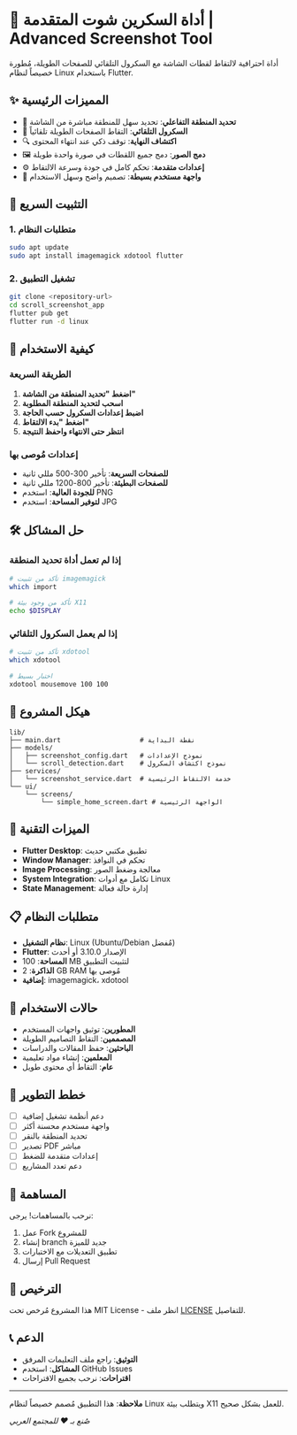 # 📱 أداة السكرين شوت المتقدمة | Advanced Screenshot Tool

أداة احترافية لالتقاط لقطات الشاشة مع السكرول التلقائي للصفحات الطويلة، مُطورة خصيصاً لنظام Linux باستخدام Flutter.

## ✨ المميزات الرئيسية

- 🎯 **تحديد المنطقة التفاعلي**: تحديد سهل للمنطقة مباشرة من الشاشة
- 📜 **السكرول التلقائي**: التقاط الصفحات الطويلة تلقائياً
- 🔍 **اكتشاف النهاية**: توقف ذكي عند انتهاء المحتوى
- 🖼️ **دمج الصور**: دمج جميع اللقطات في صورة واحدة طويلة
- ⚙️ **إعدادات متقدمة**: تحكم كامل في جودة وسرعة الالتقاط
- 🎨 **واجهة مستخدم بسيطة**: تصميم واضح وسهل الاستخدام

## 🚀 التثبيت السريع

### 1. متطلبات النظام
```bash
sudo apt update
sudo apt install imagemagick xdotool flutter
```

### 2. تشغيل التطبيق
```bash
git clone <repository-url>
cd scroll_screenshot_app
flutter pub get
flutter run -d linux
```

## 📖 كيفية الاستخدام

### الطريقة السريعة
1. **اضغط "تحديد المنطقة من الشاشة"**
2. **اسحب لتحديد المنطقة المطلوبة** 
3. **اضبط إعدادات السكرول حسب الحاجة**
4. **اضغط "بدء الالتقاط"**
5. **انتظر حتى الانتهاء واحفظ النتيجة**

### إعدادات مُوصى بها
- **للصفحات السريعة**: تأخير 300-500 مللي ثانية
- **للصفحات البطيئة**: تأخير 800-1200 مللي ثانية  
- **للجودة العالية**: استخدم PNG
- **لتوفير المساحة**: استخدم JPG

## 🛠️ حل المشاكل

### إذا لم تعمل أداة تحديد المنطقة
```bash
# تأكد من تثبيت imagemagick
which import

# تأكد من وجود بيئة X11
echo $DISPLAY
```

### إذا لم يعمل السكرول التلقائي
```bash
# تأكد من تثبيت xdotool
which xdotool

# اختبار بسيط
xdotool mousemove 100 100
```

## 📁 هيكل المشروع

```
lib/
├── main.dart                    # نقطة البداية
├── models/
│   ├── screenshot_config.dart   # نموذج الإعدادات
│   └── scroll_detection.dart    # نموذج اكتشاف السكرول
├── services/
│   └── screenshot_service.dart  # خدمة الالتقاط الرئيسية
└── ui/
    └── screens/
        └── simple_home_screen.dart # الواجهة الرئيسية
```

## 🔧 الميزات التقنية

- **Flutter Desktop**: تطبيق مكتبي حديث
- **Window Manager**: تحكم في النوافذ
- **Image Processing**: معالجة وضغط الصور
- **System Integration**: تكامل مع أدوات Linux
- **State Management**: إدارة حالة فعالة

## 📋 متطلبات النظام

- **نظام التشغيل**: Linux (Ubuntu/Debian مُفضل)
- **Flutter**: الإصدار 3.10.0 أو أحدث
- **المساحة**: 100 MB لتثبيت التطبيق
- **الذاكرة**: 2 GB RAM مُوصى بها
- **إضافية**: imagemagick، xdotool

## 🎯 حالات الاستخدام

- **المطورين**: توثيق واجهات المستخدم
- **المصممين**: التقاط التصاميم الطويلة
- **الباحثين**: حفظ المقالات والدراسات
- **المعلمين**: إنشاء مواد تعليمية
- **عام**: التقاط أي محتوى طويل

## 🔮 خطط التطوير

- [ ] دعم أنظمة تشغيل إضافية
- [ ] واجهة مستخدم محسنة أكثر
- [ ] تحديد المنطقة بالنقر
- [ ] تصدير PDF مباشر
- [ ] إعدادات متقدمة للضغط
- [ ] دعم تعدد المشاريع

## 🤝 المساهمة

نرحب بالمساهمات! يرجى:
1. عمل Fork للمشروع
2. إنشاء branch جديد للميزة
3. تطبيق التعديلات مع الاختبارات
4. إرسال Pull Request

## 📄 الترخيص

هذا المشروع مُرخص تحت MIT License - انظر ملف [LICENSE](LICENSE) للتفاصيل.

## 📞 الدعم

- **التوثيق**: راجع ملف التعليمات المرفق
- **المشاكل**: استخدم GitHub Issues
- **اقتراحات**: نرحب بجميع الاقتراحات

---

**ملاحظة**: هذا التطبيق مُصمم خصيصاً لنظام Linux ويتطلب بيئة X11 للعمل بشكل صحيح.

*صُنع بـ ❤️ للمجتمع العربي*